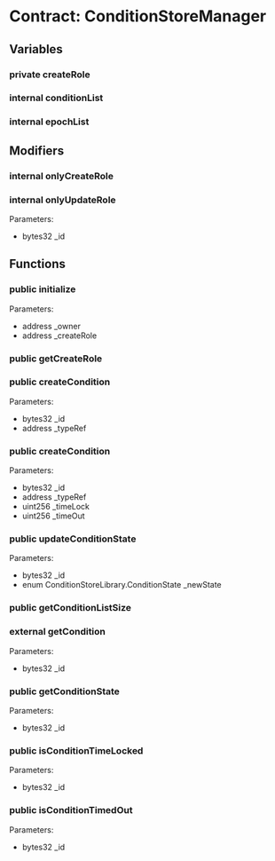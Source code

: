 
# Contract: ConditionStoreManager


## Variables

### private createRole

### internal conditionList

### internal epochList

## Modifiers

### internal onlyCreateRole

### internal onlyUpdateRole
Parameters:
* bytes32 _id

## Functions

### public initialize
Parameters:
* address _owner
* address _createRole

### public getCreateRole

### public createCondition
Parameters:
* bytes32 _id
* address _typeRef

### public createCondition
Parameters:
* bytes32 _id
* address _typeRef
* uint256 _timeLock
* uint256 _timeOut

### public updateConditionState
Parameters:
* bytes32 _id
* enum ConditionStoreLibrary.ConditionState _newState

### public getConditionListSize

### external getCondition
Parameters:
* bytes32 _id

### public getConditionState
Parameters:
* bytes32 _id

### public isConditionTimeLocked
Parameters:
* bytes32 _id

### public isConditionTimedOut
Parameters:
* bytes32 _id
